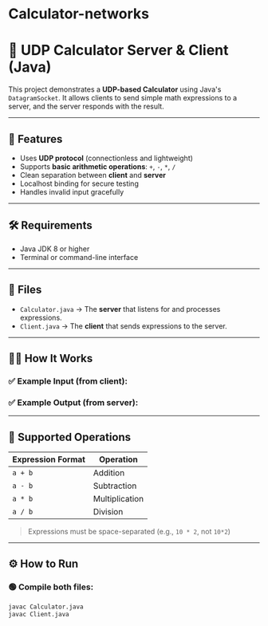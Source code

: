 # Calculator-networks
# 🧮 UDP Calculator Server & Client (Java)

This project demonstrates a **UDP-based Calculator** using Java's `DatagramSocket`. It allows clients to send simple math expressions to a server, and the server responds with the result.

---

## 🚀 Features

- Uses **UDP protocol** (connectionless and lightweight)
- Supports **basic arithmetic operations**: `+`, `-`, `*`, `/`
- Clean separation between **client** and **server**
- Localhost binding for secure testing
- Handles invalid input gracefully

---

## 🛠️ Requirements

- Java JDK 8 or higher
- Terminal or command-line interface

---

## 📁 Files

- `Calculator.java` → The **server** that listens for and processes expressions.
- `Client.java` → The **client** that sends expressions to the server.

---

## 🧑‍💻 How It Works

### ✅ Example Input (from client):

### ✅ Example Output (from server):

---

## 🧾 Supported Operations

| Expression Format | Operation      |
|-------------------|----------------|
| `a + b`           | Addition       |
| `a - b`           | Subtraction    |
| `a * b`           | Multiplication |
| `a / b`           | Division       |

> Expressions must be space-separated (e.g., `10 * 2`, not `10*2`)

---

## ⚙️ How to Run

### 🟢 Compile both files:
```bash
javac Calculator.java
javac Client.java

